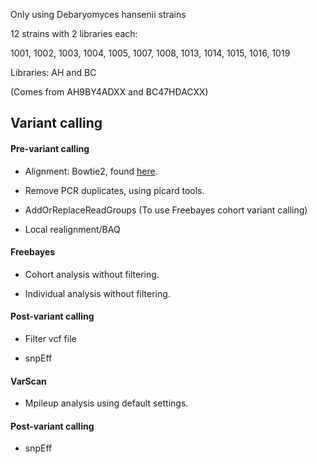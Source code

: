 Only using Debaryomyces hansenii strains

12 strains with 2 libraries each:

1001, 1002, 1003, 1004, 1005, 1007, 1008, 1013, 1014, 1015, 1016, 1019


Libraries: AH and BC

(Comes from AH9BY4ADXX and BC47HDACXX)


## Variant calling

#### Pre-variant calling

- Alignment: Bowtie2, found [here](https://github.com/The-Bioinformatics-Group/Debaryomyces_hansenii/tree/master/Work_files/rawdata_workfolder/Bowtie2mapping_CBS767reference).

- Remove PCR duplicates, using picard tools.

- AddOrReplaceReadGroups (To use Freebayes cohort variant calling)

- Local realignment/BAQ

#### Freebayes

- Cohort analysis without filtering. 

- Individual analysis without filtering.

#### Post-variant calling

- Filter vcf file

- snpEff

#### VarScan

- Mpileup analysis using default settings.

#### Post-variant calling

- snpEff
